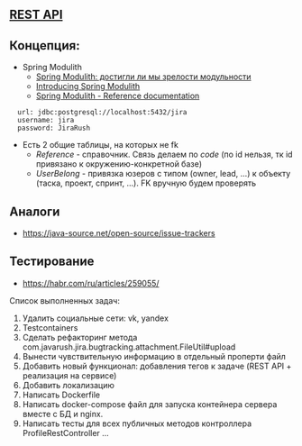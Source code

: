 ## [REST API](http://localhost:8080/doc)

## Концепция:

- Spring Modulith
    - [Spring Modulith: достигли ли мы зрелости модульности](https://habr.com/ru/post/701984/)
    - [Introducing Spring Modulith](https://spring.io/blog/2022/10/21/introducing-spring-modulith)
    - [Spring Modulith - Reference documentation](https://docs.spring.io/spring-modulith/docs/current-SNAPSHOT/reference/html/)

```
  url: jdbc:postgresql://localhost:5432/jira
  username: jira
  password: JiraRush
```

- Есть 2 общие таблицы, на которых не fk
    - _Reference_ - справочник. Связь делаем по _code_ (по id нельзя, тк id привязано к окружению-конкретной базе)
    - _UserBelong_ - привязка юзеров с типом (owner, lead, ...) к объекту (таска, проект, спринт, ...). FK вручную будем
      проверять

## Аналоги

- https://java-source.net/open-source/issue-trackers

## Тестирование

- https://habr.com/ru/articles/259055/

Список выполненных задач:

1. Удалить социальные сети: vk, yandex
2. Testcontainers
3. Cделать рефакторинг метода com.javarush.jira.bugtracking.attachment.FileUtil#upload
4. Вынести чувствительную информацию в отдельный проперти файл
5. Добавить новый функционал: добавления тегов к задаче (REST API + реализация на сервисе)
6. Добавить локализацию
7. Написать Dockerfile
8. Написать docker-compose файл для запуска контейнера сервера вместе с БД и nginx.
9. Написать тесты для всех публичных методов контроллера ProfileRestController
...